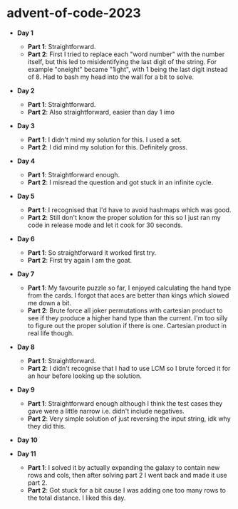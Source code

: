 # advent-of-code-2023

- **Day 1**
  - **Part 1**: Straightforward.
  - **Part 2**: First I tried to replace each "word number" with the number itself, but this led to misidentifying the last digit of the string. For example "oneight" became "1ight", with 1 being the last digit instead of 8. Had to bash my head into the wall for a bit to solve.
  
- **Day 2**
  - **Part 1**: Straightforward.
  - **Part 2**: Also straightforward, easier than day 1 imo
 
- **Day 3**
  - **Part 1**: I didn't mind my solution for this. I used a set.
  - **Part 2**: I did mind my solution for this. Definitely gross.

- **Day 4**
  - **Part 1**: Straightforward enough.
  - **Part 2**: I misread the question and got stuck in an infinite cycle. 

- **Day 5**
  - **Part 1**: I recognised that I'd have to avoid hashmaps which was good.
  - **Part 2**: Still don't know the proper solution for this so I just ran my code in release mode and let it cook for 30 seconds.

- **Day 6**
  - **Part 1**: So straightforward it worked first try.
  - **Part 2**: First try again I am the goat.

- **Day 7**
  - **Part 1**: My favourite puzzle so far, I enjoyed calculating the hand type from the cards. I forgot that aces are better than kings which slowed me down a bit.
  - **Part 2**: Brute force all joker permutations with cartesian product to see if they produce a higher hand type than the current. I'm too silly to figure out the proper solution if there is one. Cartesian product in real life though.

- **Day 8**
  - **Part 1**: Straightforward.
  - **Part 2**: I didn't recognise that I had to use LCM so I brute forced it for an hour before looking up the solution.

- **Day 9**
  - **Part 1**: Straightforward enough although I think the test cases they gave were a little narrow i.e. didn't include negatives.
  - **Part 2**: Very simple solution of just reversing the input string, idk why they did this.

- **Day 10**

- **Day 11**
  - **Part 1**: I solved it by actually expanding the galaxy to contain new rows and cols, then after solving part 2 I went back and made it use part 2.
  - **Part 2**: Got stuck for a bit cause I was adding one too many rows to the total distance. I liked this day. 